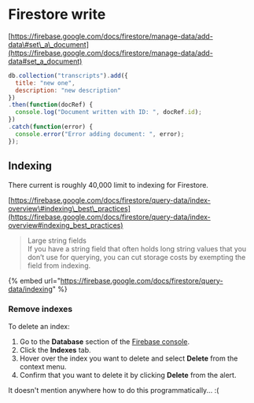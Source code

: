 # Firestore write

[https://firebase.google.com/docs/firestore/manage-data/add-data\#set\_a\_document](https://firebase.google.com/docs/firestore/manage-data/add-data#set_a_document)

```javascript
db.collection("transcripts").add({
  title: "new one",
  description: "new description"
})
.then(function(docRef) {
  console.log("Document written with ID: ", docRef.id);
})
.catch(function(error) {
  console.error("Error adding document: ", error);
});
```

#### 

## Indexing

There current is roughly 40,000 limit to indexing for Firestore.

[https://firebase.google.com/docs/firestore/query-data/index-overview\#indexing\_best\_practices](https://firebase.google.com/docs/firestore/query-data/index-overview#indexing_best_practices)

> Large string fields  
> If you have a string field that often holds long string values that you don’t use for querying, you can cut storage costs by exempting the field from indexing.

{% embed url="https://firebase.google.com/docs/firestore/query-data/indexing" %}

### Remove indexes <a id="remove_indexes"></a>

To delete an index:

1. Go to the **Database** section of the [Firebase console](https://console.firebase.google.com/project/_/database/firestore/data).
2. Click the **Indexes** tab.
3. Hover over the index you want to delete and select **Delete** from the context menu.
4. Confirm that you want to delete it by clicking **Delete** from the alert.

It doesn't mention anywhere how to do this programmatically... :\( 

